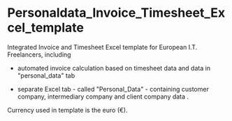 # Personaldata_Invoice_Timesheet_Excel_template
Integrated Invoice and Timesheet Excel template for European I.T. Freelancers, including 

   - automated invoice calculation based on timesheet data and data in "personal_data" tab
   
   - separate Excel tab - called "Personal_Data" - containing customer company, intermediary company and client company data .

Currency used in template is the euro (€).
